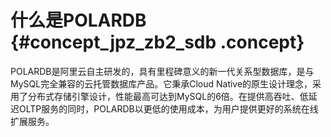 # 什么是POLARDB {#concept_jpz_zb2_sdb .concept}

POLARDB是阿里云自主研发的，具有里程碑意义的新一代关系型数据库，是与MySQL完全兼容的云托管数据库产品。它秉承Cloud Native的原生设计理念，采用了分布式存储引擎设计，性能最高可达到MySQL的6倍。在提供高吞吐、低延迟OLTP服务的同时，POLARDB以更低的使用成本，为用户提供更好的系统在线扩展服务。

